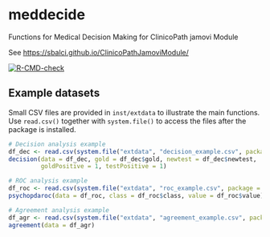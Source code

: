 # meddecide

Functions for Medical Decision Making for ClinicoPath jamovi Module

See https://sbalci.github.io/ClinicoPathJamoviModule/


[![R-CMD-check](https://github.com/sbalci/meddecide/actions/workflows/R-CMD-check.yaml/badge.svg)](https://github.com/sbalci/meddecide/actions/workflows/R-CMD-check.yaml)

## Example datasets

Small CSV files are provided in `inst/extdata` to illustrate the main
functions. Use `read.csv()` together with `system.file()` to access the
files after the package is installed.

```r
# Decision analysis example
df_dec <- read.csv(system.file("extdata", "decision_example.csv", package = "meddecide"))
decision(data = df_dec, gold = df_dec$gold, newtest = df_dec$newtest,
         goldPositive = 1, testPositive = 1)

# ROC analysis example
df_roc <- read.csv(system.file("extdata", "roc_example.csv", package = "meddecide"))
psychopdaroc(data = df_roc, class = df_roc$class, value = df_roc$value)

# Agreement analysis example
df_agr <- read.csv(system.file("extdata", "agreement_example.csv", package = "meddecide"))
agreement(data = df_agr)
```
